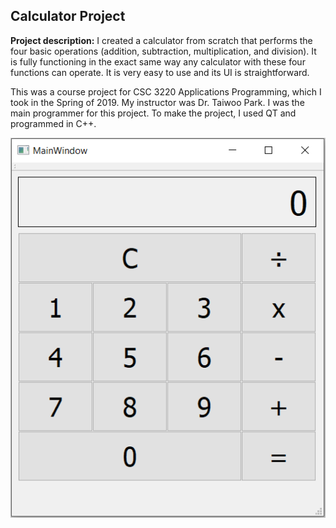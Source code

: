 ## Calculator Project

**Project description:** I created a calculator from scratch that performs the four basic operations (addition, subtraction, multiplication, and division). It is fully functioning in the exact same way any calculator with these four functions can operate. It is very easy to use and its UI is straightforward. <br>

This was a course project for CSC 3220 Applications Programming, which I took in the Spring of 2019. My instructor was Dr. Taiwoo Park.
I was the main programmer for this project. To make the project, I used QT and programmed in C++.

<img src="images/calculator.PNG?raw=true"/>
